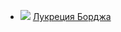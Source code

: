 * ![](/books/dramaturgy/Виктор%20Гюго/Лукреция%20Борджа.jpg) [Лукреция Борджа](/books/dramaturgy/Виктор%20Гюго/Лукреция%20Борджа)